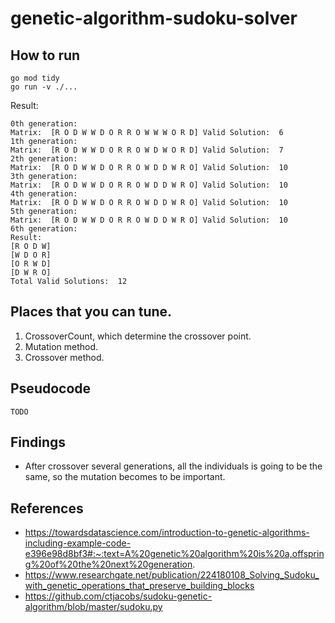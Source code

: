 # genetic-algorithm-sudoku-solver

## How to run

```
go mod tidy
go run -v ./...
```

Result:

```
0th generation:
Matrix:  [R O D W W D O R R O W W W O R D] Valid Solution:  6
1th generation:
Matrix:  [R O D W W D O R R O W D W O R D] Valid Solution:  7
2th generation:
Matrix:  [R O D W W D O R R O W D D W R O] Valid Solution:  10
3th generation:
Matrix:  [R O D W W D O R R O W D D W R O] Valid Solution:  10
4th generation:
Matrix:  [R O D W W D O R R O W D D W R O] Valid Solution:  10
5th generation:
Matrix:  [R O D W W D O R R O W D D W R O] Valid Solution:  10
6th generation:
Result:
[R O D W]
[W D O R]
[O R W D]
[D W R O]
Total Valid Solutions:  12
```

## Places that you can tune.

1. CrossoverCount, which determine the crossover point.
2. Mutation method.
3. Crossover method.

## Pseudocode

```
TODO
```

## Findings

- After crossover several generations, all the individuals is going to be the same, so the mutation becomes to be important.

## References

- https://towardsdatascience.com/introduction-to-genetic-algorithms-including-example-code-e396e98d8bf3#:~:text=A%20genetic%20algorithm%20is%20a,offspring%20of%20the%20next%20generation.
- https://www.researchgate.net/publication/224180108_Solving_Sudoku_with_genetic_operations_that_preserve_building_blocks
- https://github.com/ctjacobs/sudoku-genetic-algorithm/blob/master/sudoku.py
